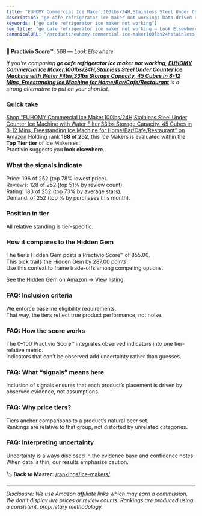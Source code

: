 ```yaml
---
title: "EUHOMY Commercial Ice Maker,100lbs/24H,Stainless Steel Under Counter Ice Machine with Water Filter,33lbs Storage Capacity, 45 Cubes in 8-12 Mins, Freestanding Ice Machine for Home/Bar/Cafe/Restaurant"
description: "ge cafe refrigerator ice maker not working: Data-driven ranking using the Practivio Score™. Positioned by quality, value, demand, findability, momentum."
keywords: ["ge cafe refrigerator ice maker not working"]
seo_title: "ge cafe refrigerator ice maker not working — Look Elsewhere (2025)"
canonicalURL: "/products/euhomy-commercial-ice-maker100lbs24hstainless-steel-under-counter-ice-machine-with-water-filter33lbs-storage-capacity-45-cubes-in-8-12-mins-freestanding-ice-machine-for-homebarcaferestaurant-B0DX27TMQW/"
---
```


**🚫 Practivio Score™:** 568 — _Look Elsewhere_


*If you're comparing **ge cafe refrigerator ice maker not working**, **[EUHOMY Commercial Ice Maker,100lbs/24H,Stainless Steel Under Counter Ice Machine with Water Filter,33lbs Storage Capacity, 45 Cubes in 8-12 Mins, Freestanding Ice Machine for Home/Bar/Cafe/Restaurant](https://www.amazon.com/dp/B0DX27TMQW?tag=practivio-20)** is a strong alternative to put on your shortlist.*
### Quick take
[Shop “EUHOMY Commercial Ice Maker,100lbs/24H,Stainless Steel Under Counter Ice Machine with Water Filter,33lbs Storage Capacity, 45 Cubes in 8-12 Mins, Freestanding Ice Machine for Home/Bar/Cafe/Restaurant” on Amazon](https://www.amazon.com/dp/B0DX27TMQW?tag=practivio-20)
Holding rank **188 of 252**, this Ice Makers is evaluated within the **Top Tier tier** of Ice Makerses.  
Practivio suggests you **look elsewhere**.

### What the signals indicate
Price: 196 of 252 (top 78% lowest price).  
Reviews: 128 of 252 (top 51% by review count).  
Rating: 183 of 252 (top 73% by average stars).  
Demand:  of 252 (top % by purchases this month).

### Position in tier
All relative standing is tier-specific.

### How it compares to the Hidden Gem
The tier’s Hidden Gem posts a Practivio Score™ of 855.00.  
This pick trails the Hidden Gem by 287.00 points.  
Use this context to frame trade-offs among competing options.  

See the Hidden Gem on Amazon → [View listing](https://www.amazon.com/dp/B0964BF4N7?tag=practivio-20)

### FAQ: Inclusion criteria
We enforce baseline eligibility requirements.  
That way, the tiers reflect true product performance, not noise.

### FAQ: How the score works
The 0–100 Practivio Score™ integrates observed indicators into one tier-relative metric.  
Indicators that can’t be observed add uncertainty rather than guesses.

### FAQ: What “signals” means here
Inclusion of signals ensures that each product’s placement is driven by observed evidence, not assumptions.

### FAQ: Why price tiers?
Tiers anchor comparisons to a product’s natural peer set.  
Rankings are relative to that group, not distorted by unrelated categories.

### FAQ: Interpreting uncertainty
Uncertainty is always disclosed in the evidence base and confidence notes.  
When data is thin, our results emphasize caution.


🏷️ **Back to Master:** [/rankings/ice-makers/](/rankings/ice-makers/)

---
_Disclosure: We use Amazon affiliate links which may earn a commission. We don’t display live prices or review counts. Rankings are produced using a consistent, proprietary methodology._
